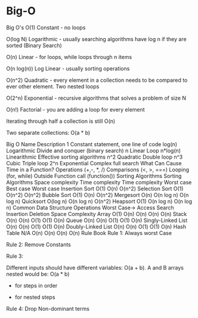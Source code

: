 # Big-O
Big O's
O(1) Constant - no loops

O(log N) Logarithmic - usually searching algorithms have log n if they are sorted (Binary Search)

O(n) Linear - for loops, while loops through n items

O(n log(n)) Log Linear - usually sorting operations

O(n^2) Quadratic - every element in a collection needs to be compared to ever other element. Two nested loops

O(2^n) Exponential - recursive algorithms that solves a problem of size N

O(n!) Factorial - you are adding a loop for every element

Iterating through half a collection is still O(n)

Two separate collections: O(a * b)

Big O	Name	Description
1	Constant	statement, one line of code
log(n)	Logarithmic	Divide and conquer (binary search)
n	Linear	Loop
n*log(n)	Linearithmic	Effective sorting algorithms
n^2	Quadratic	Double loop
n^3	Cubic	Triple loop
2^n	Exponential	Complex full search
What Can Cause Time in a Function?
Operations (+,-, \*, /)
Comparisons (<, >, ===)
Looping (for, while)
Outside Function call (function())
Sorting Algorithms
Sorting Algorithms	Space complexity	Time complexity	Time complexity
Worst case	Best case	Worst case
Insertion Sort	O(1)	O(n)	O(n^2)
Selection Sort	O(1)	O(n^2)	O(n^2)
Bubble Sort	O(1)	O(n)	O(n^2)
Mergesort	O(n)	O(n log n)	O(n log n)
Quicksort	O(log n)	O(n log n)	O(n^2)
Heapsort	O(1)	O(n log n)	O(n log n)
Common Data Structure Operations
Worst Case→	Access	Search	Insertion	Deletion	Space Complexity
Array	O(1)	O(n)	O(n)	O(n)	O(n)
Stack	O(n)	O(n)	O(1)	O(1)	O(n)
Queue	O(n)	O(n)	O(1)	O(1)	O(n)
Singly-Linked List	O(n)	O(n)	O(1)	O(1)	O(n)
Doubly-Linked List	O(n)	O(n)	O(1)	O(1)	O(n)
Hash Table	N/A	O(n)	O(n)	O(n)	O(n)
Rule Book
Rule 1: Always worst Case

Rule 2: Remove Constants

Rule 3:

Different inputs should have different variables: O(a + b).
A and B arrays nested would be: O(a * b)
+ for steps in order

* for nested steps

Rule 4: Drop Non-dominant terms
